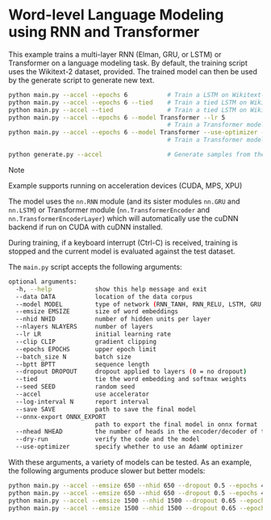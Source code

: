 # Word-level Language Modeling using RNN and Transformer

This example trains a multi-layer RNN (Elman, GRU, or LSTM) or Transformer on a language modeling task. By default, the training script uses the Wikitext-2 dataset, provided.
The trained model can then be used by the generate script to generate new text.

```bash
python main.py --accel --epochs 6           # Train a LSTM on Wikitext-2.
python main.py --accel --epochs 6 --tied    # Train a tied LSTM on Wikitext-2.
python main.py --accel --tied               # Train a tied LSTM on Wikitext-2for 40 epochs.
python main.py --accel --epochs 6 --model Transformer --lr 5
                                            # Train a Transformer model on Wikitext-2.
python main.py --accel --epochs 6 --model Transformer --use-optimizer --lr 0.001
                                            # Train a Transformer model with AdamW optimizer on Wikitext-2.

python generate.py --accel                  # Generate samples from the default model checkpoint.
```

> [!NOTE] 
> Example supports running on acceleration devices (CUDA, MPS, XPU)

The model uses the `nn.RNN` module (and its sister modules `nn.GRU` and `nn.LSTM`) or Transformer module (`nn.TransformerEncoder` and `nn.TransformerEncoderLayer`) which will automatically use the cuDNN backend if run on CUDA with cuDNN installed.

During training, if a keyboard interrupt (Ctrl-C) is received, training is stopped and the current model is evaluated against the test dataset.

The `main.py` script accepts the following arguments:

```bash
optional arguments:
  -h, --help            show this help message and exit
  --data DATA           location of the data corpus
  --model MODEL         type of network (RNN_TANH, RNN_RELU, LSTM, GRU, Transformer)
  --emsize EMSIZE       size of word embeddings
  --nhid NHID           number of hidden units per layer
  --nlayers NLAYERS     number of layers
  --lr LR               initial learning rate
  --clip CLIP           gradient clipping
  --epochs EPOCHS       upper epoch limit
  --batch_size N        batch size
  --bptt BPTT           sequence length
  --dropout DROPOUT     dropout applied to layers (0 = no dropout)
  --tied                tie the word embedding and softmax weights
  --seed SEED           random seed
  --accel               use accelerator
  --log-interval N      report interval
  --save SAVE           path to save the final model
  --onnx-export ONNX_EXPORT
                        path to export the final model in onnx format
  --nhead NHEAD         the number of heads in the encoder/decoder of the transformer model
  --dry-run             verify the code and the model
  --use-optimizer       specify whether to use an AdamW optimizer
```

With these arguments, a variety of models can be tested.
As an example, the following arguments produce slower but better models:

```bash
python main.py --accel --emsize 650 --nhid 650 --dropout 0.5 --epochs 40
python main.py --accel --emsize 650 --nhid 650 --dropout 0.5 --epochs 40 --tied
python main.py --accel --emsize 1500 --nhid 1500 --dropout 0.65 --epochs 40
python main.py --accel --emsize 1500 --nhid 1500 --dropout 0.65 --epochs 40 --tied
```
